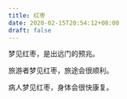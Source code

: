 ```yaml
---
title: 红枣
date: 2020-02-15T20:54:12+08:00
draft: false
---
```


梦见红枣，是出远门的预兆。<br>


旅游者梦见红枣，旅途会很顺利。<br>


病人梦见红枣，身体会很快康复。<br>
